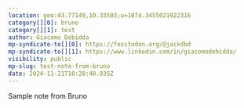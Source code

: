 ```yaml
---
location: geo:43.77149,10.33503;u=1074.3455021922316
category[][0]: bruno
category[][1]: test
author: Giacomo Debidda
mp-syndicate-to[][0]: https://fosstodon.org/@jackdbd
mp-syndicate-to[][1]: https://www.linkedin.com/in/giacomodebidda/
visibility: public
mp-slug: test-note-from-bruno
date: 2024-11-21T10:28:40.835Z
---
```


Sample note from Bruno